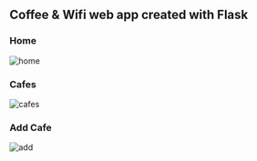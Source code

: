 <h2>Coffee & Wifi web app created with Flask</h2>

<h3>Home</h3>

![home](https://user-images.githubusercontent.com/78927284/157885026-848f6c3b-9797-4c6d-a417-3b23af5021d6.png)

<h3>Cafes</h3>

![cafes](https://user-images.githubusercontent.com/78927284/157885056-63ad898d-e9a8-497c-8256-67cbdc887afd.png)

<h3>Add Cafe</h3>

![add](https://user-images.githubusercontent.com/78927284/157885086-afe5c26e-e789-457e-bb4b-3cf035486078.png)

